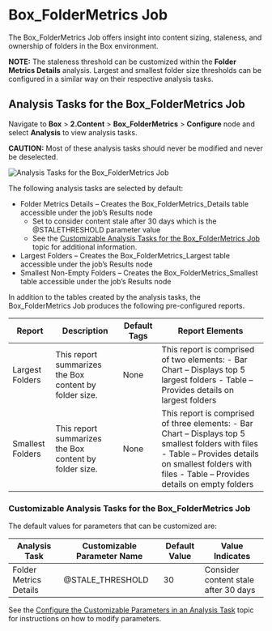 # Box_FolderMetrics Job

The Box_FolderMetrics Job offers insight into content sizing, staleness, and ownership of folders in
the Box environment.

**NOTE:** The staleness threshold can be customized within the **Folder Metrics Details** analysis.
Largest and smallest folder size thresholds can be configured in a similar way on their respective
analysis tasks.

## Analysis Tasks for the Box_FolderMetrics Job

Navigate to **Box** > **2.Content** > **Box_FolderMetrics** > **Configure** node and select
**Analysis** to view analysis tasks.

**CAUTION:** Most of these analysis tasks should never be modified and never be deselected.

![Analysis Tasks for the Box_FolderMetrics Job](/img/product_docs/accessanalyzer/solutions/box/content/foldermetricsanalysis.webp)

The following analysis tasks are selected by default:

- Folder Metrics Details – Creates the Box_FolderMetrics_Details table accessible under the job’s
  Results node
  - Set to consider content stale after 30 days which is the @STALETHRESHOLD parameter value
  - See the
    [Customizable Analysis Tasks for the Box_FolderMetrics Job](#customizable-analysis-tasks-for-the-box_foldermetrics-job)
    topic for additional information.
- Largest Folders – Creates the Box_FolderMetrics_Largest table accessible under the job’s Results
  node
- Smallest Non-Empty Folders – Creates the Box_FolderMetrics_Smallest table accessible under the
  job’s Results node

In addition to the tables created by the analysis tasks, the Box_FolderMetrics Job produces the
following pre-configured reports.

| Report           | Description                                            | Default Tags | Report Elements                                                                                                                                                                                            |
| ---------------- | ------------------------------------------------------ | ------------ | ---------------------------------------------------------------------------------------------------------------------------------------------------------------------------------------------------------- |
| Largest Folders  | This report summarizes the Box content by folder size. | None         | This report is comprised of two elements: - Bar Chart – Displays top 5 largest folders - Table – Provides details on largest folders                                                                       |
| Smallest Folders | This report summarizes the Box content by folder size. | None         | This report is comprised of three elements: - Bar Chart – Displays top 5 smallest folders with files - Table – Provides details on smallest folders with files - Table – Provides details on empty folders |

### Customizable Analysis Tasks for the Box_FolderMetrics Job

The default values for parameters that can be customized are:

| Analysis Task          | Customizable Parameter Name | Default Value | Value Indicates                      |
| ---------------------- | --------------------------- | ------------- | ------------------------------------ |
| Folder Metrics Details | @STALE_THRESHOLD            | 30            | Consider content stale after 30 days |

See the
[Configure the Customizable Parameters in an Analysis Task](/docs/accessanalyzer/12.0/administration/jobs/job/configure/analysiscustomizableparameters.md) topic
for instructions on how to modify parameters.
